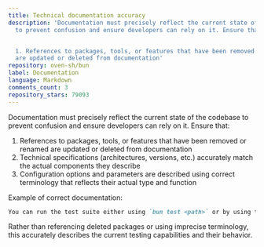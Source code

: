 ```yaml
---
title: Technical documentation accuracy
description: 'Documentation must precisely reflect the current state of the codebase
  to prevent confusion and ensure developers can rely on it. Ensure that:


  1. References to packages, tools, or features that have been removed or renamed
  are updated or deleted from documentation'
repository: oven-sh/bun
label: Documentation
language: Markdown
comments_count: 3
repository_stars: 79093
---
```


Documentation must precisely reflect the current state of the codebase to prevent confusion and ensure developers can rely on it. Ensure that:

1. References to packages, tools, or features that have been removed or renamed are updated or deleted from documentation
2. Technical specifications (architectures, versions, etc.) accurately match the actual components they describe
3. Configuration options and parameters are described using correct terminology that reflects their actual type and function

Example of correct documentation:
```markdown
You can run the test suite either using `bun test <path>` or by using the wrapper script `bun node:test <path>`. The `bun node:test` command runs every test file in a separate instance of bun.exe, to prevent a crash in the test runner from stopping the entire suite.
```

Rather than referencing deleted packages or using imprecise terminology, this accurately describes the current testing capabilities and their behavior.